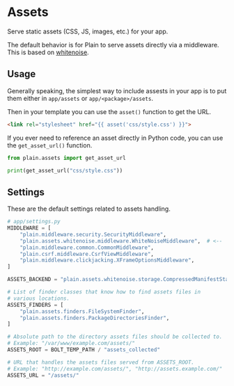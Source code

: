 # Assets

Serve static assets (CSS, JS, images, etc.) for your app.

The default behavior is for Plain to serve assets directly via a middleware.
This is based on [whitenoise](http://whitenoise.evans.io/en/stable/).

## Usage

Generally speaking, the simplest way to include assests in your app is to put them either in `app/assets` or `app/<package>/assets`.

Then in your template you can use the `asset()` function to get the URL.

```html
<link rel="stylesheet" href="{{ asset('css/style.css') }}">
```

If you ever need to reference an asset directly in Python code, you can use the `get_asset_url()` function.

```python
from plain.assets import get_asset_url

print(get_asset_url("css/style.css"))
```

## Settings

These are the default settings related to assets handling.

```python
# app/settings.py
MIDDLEWARE = [
    "plain.middleware.security.SecurityMiddleware",
    "plain.assets.whitenoise.middleware.WhiteNoiseMiddleware",  # <--
    "plain.middleware.common.CommonMiddleware",
    "plain.csrf.middleware.CsrfViewMiddleware",
    "plain.middleware.clickjacking.XFrameOptionsMiddleware",
]

ASSETS_BACKEND = "plain.assets.whitenoise.storage.CompressedManifestStaticFilesStorage"

# List of finder classes that know how to find assets files in
# various locations.
ASSETS_FINDERS = [
    "plain.assets.finders.FileSystemFinder",
    "plain.assets.finders.PackageDirectoriesFinder",
]

# Absolute path to the directory assets files should be collected to.
# Example: "/var/www/example.com/assets/"
ASSETS_ROOT = BOLT_TEMP_PATH / "assets_collected"

# URL that handles the assets files served from ASSETS_ROOT.
# Example: "http://example.com/assets/", "http://assets.example.com/"
ASSETS_URL = "/assets/"
```
